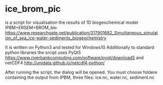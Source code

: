 # ice_brom_pic
is a script for visualisation the results of 1D biogeochemical model IPBM+ERSEM+BROM_bio 
https://www.researchgate.net/publication/317901682_Simultaneous_simulation_of_sea_ice-water-sediments_biogeochemistry 

It is written on Python3 and tested for Windows10 
Additionally to standard python libraries the srcipt uses
PyQt5 https://www.riverbankcomputing.com/software/pyqt/download5 and 
netCDF4 http://unidata.github.io/netcdf4-python/

After running the script, the dialog will be opened. You must choose foldere containing the output from IPBM, 
three files: ice.nc, water.nc, sediment.nc 


